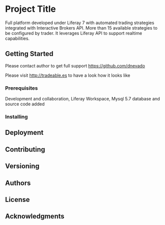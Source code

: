 # Project Title

Full platform developed under Liferay 7 with automated trading strategies integrated with Interactive Brokers API. More than 15 available strategies to be configured by trader. It leverages Liferay API to support realtime capabilities.

## Getting Started

Please contact author to get full support https://github.com/dnevado

Please visit http://tradeable.es to have a look how it looks like

### Prerequisites

Development and collaboration, 
Liferay Workspace, Mysql 5.7 database and source code added 

### Installing



## Deployment


## Contributing


## Versioning



## Authors



## License


## Acknowledgments

